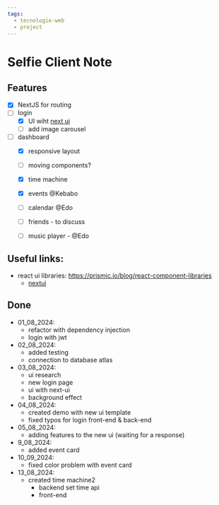 ```yaml
---
tags:
  - tecnologie-web
  - project
---
```

# Selfie Client Note
## Features
- [x] NextJS for routing
- [ ] login 
	- [x] UI wiht [next ui](https://nextui.org/)
	- [ ] add image carousel
- [ ] dashboard
	- [x] responsive layout
	- [ ] moving components?
	- [x] time machine
	- [x] events @Kebabo
	- [ ] calendar @Edo
	- [ ] friends - to discuss
	- [ ] music player - @Edo


## Useful links:
- react ui libraries: https://prismic.io/blog/react-component-libraries
	- [nextui](https://nextui.org/)

## Done
- 01_08_2024: 
	- refactor with dependency injection
	- login with jwt
- 02_08_2024: 
	- added testing
	- connection to database atlas
- 03_08_2024: 
	- ui research
	- new login page
	- ui with next-ui
	- background effect
- 04_08_2024:
	- created demo with new ui template
	- fixed typos for login front-end & back-end
- 05_08_2024:
	- adding features to the new ui (waiting for a response)
- 9_08_2024:
	- added event card
- 10_09_2024:
	- fixed color problem with event card
- 13_08_2024:
	- created time machine2
		- backend set time api
		- front-end